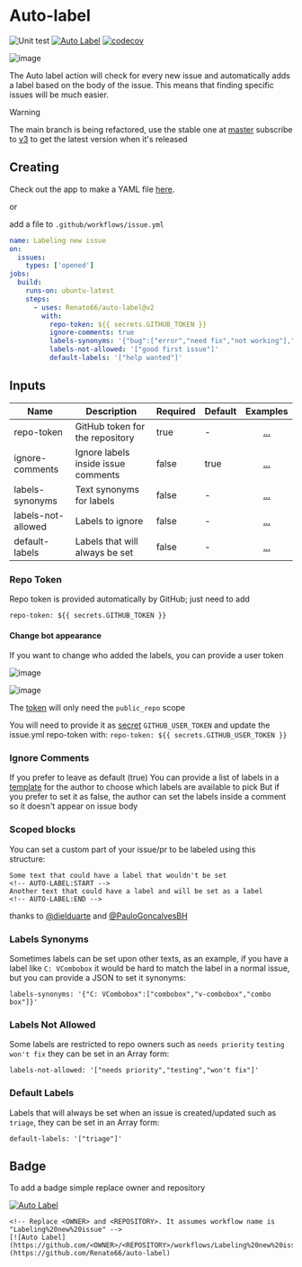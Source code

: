 # Auto-label

![Unit test](https://github.com/Renato66/auto-label/workflows/Unit%20test/badge.svg)
[![Auto Label](https://github.com/Renato66/auto-label/workflows/Labeling%20new%20issue/badge.svg)](https://github.com/Renato66/auto-label)
[![codecov](https://codecov.io/gh/Renato66/auto-label/branch/master/graph/badge.svg)](https://codecov.io/gh/Renato66/auto-label)

![image](https://user-images.githubusercontent.com/9284273/79672530-57c1db80-81a9-11ea-900c-3b4f73984e0a.png)

The Auto label action will check for every new issue and automatically adds a label based on the body of the issue. This means that finding specific issues will be much easier.

> [!WARNING]  
> The main branch is being refactored, use the stable one at [master](https://github.com/Renato66/auto-label/tree/master) subscribe to [v3](https://github.com/Renato66/auto-label/issues/75) to get the latest version when it's released

## Creating

Check out the app to make a YAML file [here](https://renato66.github.io/auto-label/).

or

add a file to `.github/workflows/issue.yml`

```yml
name: Labeling new issue
on:
  issues:
    types: ['opened']
jobs:
  build:
    runs-on: ubuntu-latest
    steps:
      - uses: Renato66/auto-label@v2
        with:
          repo-token: ${{ secrets.GITHUB_TOKEN }}
          ignore-comments: true
          labels-synonyms: '{"bug":["error","need fix","not working"],"enhancement":["upgrade"],"question":["help"]}'
          labels-not-allowed: '["good first issue"]'
          default-labels: '["help wanted"]'
```

## Inputs

| Name               | Description                         | Required | Default |          Examples          |
| ------------------ | ----------------------------------- | -------- | ------- | :------------------------: |
| repo-token         | GitHub token for the repository     | true     | -       |     [...](#repo-token)     |
| ignore-comments    | Ignore labels inside issue comments | false    | true    |  [...](#ignore-comments)   |
| labels-synonyms    | Text synonyms for labels            | false    | -       |  [...](#labels-synonyms)   |
| labels-not-allowed | Labels to ignore                    | false    | -       | [...](#labels-not-allowed) |
| default-labels     | Labels that will always be set      | false    | -       |   [...](#default-labels)   |

### Repo Token

Repo token is provided automatically by GitHub; just need to add

```
repo-token: ${{ secrets.GITHUB_TOKEN }}
```

#### Change bot appearance

If you want to change who added the labels, you can provide a user token

![image](https://user-images.githubusercontent.com/9284273/79672221-678bf080-81a6-11ea-908e-fb875772121a.png)

![image](https://user-images.githubusercontent.com/9284273/79672289-e123de80-81a6-11ea-9faa-237adc0873f0.png)

The [token](https://help.github.com/en/github/authenticating-to-github/creating-a-personal-access-token-for-the-command-line) will only need the `public_repo` scope

You will need to provide it as [secret](https://help.github.com/en/actions/configuring-and-managing-workflows/creating-and-storing-encrypted-secrets) `GITHUB_USER_TOKEN`
and update the issue.yml repo-token with:
`repo-token: ${{ secrets.GITHUB_USER_TOKEN }}`

### Ignore Comments

If you prefer to leave as default (true) You can provide a list of labels in a [template](https://help.github.com/en/github/building-a-strong-community/configuring-issue-templates-for-your-repository#configuring-the-template-chooser) for the author to choose which labels are available to pick
But if you prefer to set it as false, the author can set the labels inside a comment so it doesn't appear on issue body

### Scoped blocks

You can set a custom part of your issue/pr to be labeled using this structure:

```
Some text that could have a label that wouldn't be set
<!-- AUTO-LABEL:START -->
Another text that could have a label and will be set as a label
<!-- AUTO-LABEL:END -->
```

thanks to [@dielduarte](https://github.com/dielduarte) and [@PauloGoncalvesBH](https://github.com/PauloGoncalvesBH)

### Labels Synonyms

Sometimes labels can be set upon other texts, as an example, if you have a label like `C: VCombobox` it would be hard to match the label in a normal issue, but you can provide a JSON to set it synonyms:

```
labels-synonyms: '{"C: VCombobox":["combobox","v-combobox","combo box"]}'
```

### Labels Not Allowed

Some labels are restricted to repo owners such as `needs priority` `testing` `won't fix` they can be set in an Array form:

```
labels-not-allowed: '["needs priority","testing","won't fix"]'
```

### Default Labels

Labels that will always be set when an issue is created/updated such as `triage`, they can be set in an Array form:

```
default-labels: '["triage"]'
```

## Badge

To add a badge simple replace owner and repository

<!-- Replace <OWNER> and <REPOSITORY>. It assumes workflow name is "Labeling%20new%20issue" -->

[![Auto Label](https://github.com/Renato66/auto-label/workflows/Labeling%20new%20issue/badge.svg)](https://github.com/Renato66/auto-label)

```
<!-- Replace <OWNER> and <REPOSITORY>. It assumes workflow name is "Labeling%20new%20issue" -->
[![Auto Label](https://github.com/<OWNER>/<REPOSITORY>/workflows/Labeling%20new%20issue/badge.svg)](https://github.com/Renato66/auto-label)
```
